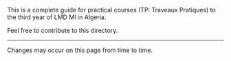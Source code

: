 This is a complete guide for practical courses (TP: Traveaux Pratiques) to the third year of LMD MI in Algeria.


Feel free to contribute to this directory.

---
Changes may occur on this page from time to time.